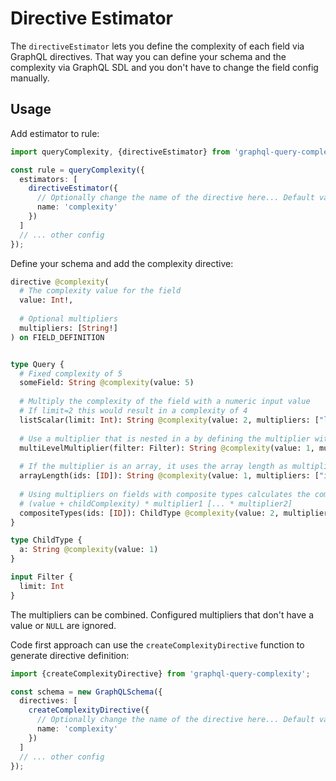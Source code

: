 # Directive Estimator

The `directiveEstimator` lets you define the complexity of each field via GraphQL directives. 
That way you can define your schema and the complexity via GraphQL SDL and you don't have to 
change the field config manually.

## Usage

Add estimator to rule:

```typescript
import queryComplexity, {directiveEstimator} from 'graphql-query-complexity';

const rule = queryComplexity({
  estimators: [
    directiveEstimator({
      // Optionally change the name of the directive here... Default value is `complexity`
      name: 'complexity'
    })
  ]
  // ... other config
});
```

Define your schema and add the complexity directive: 

```graphql
directive @complexity(
  # The complexity value for the field
  value: Int!,
  
  # Optional multipliers
  multipliers: [String!]
) on FIELD_DEFINITION


type Query {
  # Fixed complexity of 5
  someField: String @complexity(value: 5)
  
  # Multiply the complexity of the field with a numeric input value
  # If limit=2 this would result in a complexity of 4
  listScalar(limit: Int): String @complexity(value: 2, multipliers: ["limit"])
  
  # Use a multiplier that is nested in a by defining the multiplier with path notation (see library lodash.get)
  multiLevelMultiplier(filter: Filter): String @complexity(value: 1, multipliers: ["filter.limit"])
  
  # If the multiplier is an array, it uses the array length as multiplier
  arrayLength(ids: [ID]): String @complexity(value: 1, multipliers: ["ids"])
  
  # Using multipliers on fields with composite types calculates the complexity as follows: 
  # (value + childComplexity) * multiplier1 [... * multiplier2]
  compositeTypes(ids: [ID]): ChildType @complexity(value: 2, multipliers: ["ids"])
}

type ChildType {
  a: String @complexity(value: 1)
}

input Filter {
  limit: Int
}
```

The multipliers can be combined. Configured multipliers that don't have a value or `NULL` are ignored. 

Code first approach can use the `createComplexityDirective` function to generate directive definition:

```typescript
import {createComplexityDirective} from 'graphql-query-complexity';

const schema = new GraphQLSchema({
  directives: [
    createComplexityDirective({
      // Optionally change the name of the directive here... Default value is `complexity`
      name: 'complexity'
    })
  ]
  // ... other config
});
```